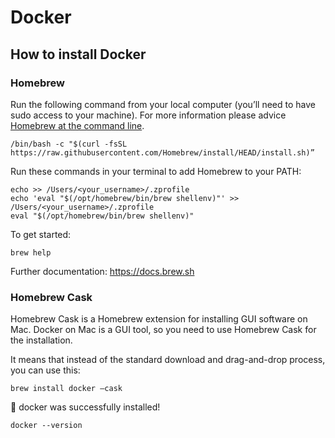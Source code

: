 # Docker

## How to install Docker

### Homebrew

Run the following command from your local computer (you’ll need to have sudo access to your machine).
For more information please advice [Homebrew at the command line](https://brew.sh/).

```{}
/bin/bash -c "$(curl -fsSL https://raw.githubusercontent.com/Homebrew/install/HEAD/install.sh)”
```

Run these commands in your terminal to add Homebrew to your PATH:
```{}
echo >> /Users/<your_username>/.zprofile
echo 'eval "$(/opt/homebrew/bin/brew shellenv)"' >> /Users/<your_username>/.zprofile
eval "$(/opt/homebrew/bin/brew shellenv)"
```

To get started:
```{}
brew help
```

Further documentation: https://docs.brew.sh


### Homebrew Cask

Homebrew Cask is a Homebrew extension for installing GUI software on Mac. 
Docker on Mac is a GUI tool, so you need to use Homebrew Cask for the installation.

It means that instead of the standard download and drag-and-drop process, you can use this:
```{}
brew install docker –cask
```

🍺 docker was successfully installed!

```{}
docker --version
```
